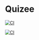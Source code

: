 # Quizee

[![CI](https://github.com/3114-HM/python/actions/workflows/main.yml/badge.svg)](https://github.com/3114-HM/python/actions/workflows/main.yml)

[![CI](https://github.com/3114-HM/python/actions/workflows/main.yml/badge.svg)](https://github.com/3114-HM/python/actions/workflows/main.yml)
